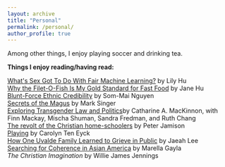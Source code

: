 ```yaml
---
layout: archive
title: "Personal"
permalink: /personal/
author_profile: true
---
```


Among other things, I enjoy playing soccer and drinking tea.

**Things I enjoy reading/having read:**

[What's Sex Got To Do With Fair Machine Learning?](https://arxiv.org/abs/2006.01770) by Lily Hu\
[Why the Filet-O-Fish Is My Gold Standard for Fast Food](https://www.nytimes.com/2021/04/20/magazine/filet-o-fish-asian-americans.html) by Jane Hu\
[Blunt-Force Ethnic Credibility](https://astra-mag.com/articles/blunt-force-ethnic-credibility/) by Som-Mai Nguyen\
[Secrets of the Magus](https://www.newyorker.com/magazine/1993/04/05/ricky-jay-magician-secrets-profile) by Mark Singer\
[Exploring Transgender Law and Politics](https://signsjournal.org/exploring-transgender-law-and-politics/)by Catharine A. MacKinnon, with Finn Mackay, Mischa Shuman, Sandra Fredman, and Ruth Chang\
[The revolt of the Christian home-schoolers](https://www.washingtonpost.com/education/interactive/2023/christian-home-schoolers-revolt/) by Peter Jamison\
[Playing](https://joylandmagazine.com/nonfiction/playing/) by Carolyn Ten Eyck\
[How One Uvalde Family Learned to Grieve in Public](https://www.nytimes.com/2023/05/23/magazine/uvalde-parents.html?unlocked_article_code=6DHLKj-h0ObKYfuTcfhZrbK9CtUGCl1c0W6qv-qsj9aEYFdOQ00PhZQOwgYcw5_Iosd3BfYT9c5I9NrEE8XHnmxmBHZoNYUbJVV8JTIKQjWl11zVtJAHyJa-oZBbJoObmB287TLmWutmyVcXQXPWsSCJ14aJT9zW8WYEJxntUT8ExYGECrndDo-5CXzhQEFHe6aBHeMqaz8MtKkqr3HkpoY0jHYknuhE-5ihIvoUAHbOMSkDdxVEp5tlexjsvpSmTFs8vWOSuE0uNamIRdaQSDR3mHCtikGoAIiQGorYH2s6vZU8JGxE49195-MTJ75JthIFAN5wPvM8&smid=nytcore-ios-share&referringSource=articleShare) by Jaeah Lee\
[Searching for Coherence in Asian America](https://www.newyorker.com/books/under-review/searching-for-coherence-in-asian-america) by Marella Gayla\
*The Christian Imagination* by Willie James Jennings